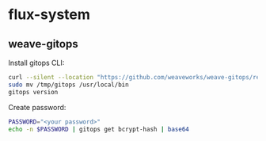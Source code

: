 # flux-system

## weave-gitops

Install gitops CLI:

```bash
curl --silent --location "https://github.com/weaveworks/weave-gitops/releases/download/v0.20.0/gitops-$(uname)-$(uname -m).tar.gz" | tar xz -C /tmp
sudo mv /tmp/gitops /usr/local/bin
gitops version
```

Create password:

```bash
PASSWORD="<your password>"
echo -n $PASSWORD | gitops get bcrypt-hash | base64
```
